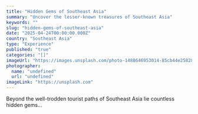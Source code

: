 ```yaml
---
title: "Hidden Gems of Southeast Asia"
summary: "Uncover the lesser-known treasures of Southeast Asia"
keywords: ""
slug: "hidden-gems-of-southeast-asia"
date: "2025-04-24T00:00:00.000Z"
country: "Southeast Asia"
type: "Experience"
published: "true"
categories: "[]"
imageUrl: "https://images.unsplash.com/photo-1488646953014-85cb44e25828?q=80&w=1935&auto=format&fit=crop&ixlib=rb-4.0.3&ixid=M3wxMjA3fDB8MHxwaG90by1wYWdlfHx8fGVufDB8fHx8fA%3D%3D"
photographer:
  name: "undefined"
  url: "undefined"
imageLink: "https://unsplash.com"
---
```





Beyond the well-trodden tourist paths of Southeast Asia lie countless hidden gems...
